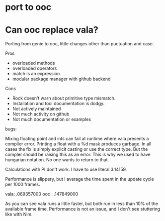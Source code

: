 # port to ooc

# Can ooc replace vala?

Porting from genie to ooc, little changes other than puctuation and case.

Pros 
* overloaded methods
* overloaded operators
* match is an expression
* modular package manager with github backend

Cons
* Rock doesn't warn about primitive type mismatch.
* Installation and tool documentation is dodgy. 
* Not actively maintained
* Not much activity on github
* Not much documentation or examples

bugs:

Mixing floating point and ints can fail at runtime where vala presents a compiler error. 
Printing a float with a %d mask produces garbage. 
In all cases the fix is simply explicit casting or use the correct type. But the compler
should be raising this as an error. This is why we used to have hungarian notation. No one
wants to return to that.

Calculations with PI don't work. I have to use literal 3.14159.


Performance is slippery, but I average the time spent in the update cycle per 1000 frames.

vala:  .089357000
ooc :  .147849000

As you can see vala runs a little faster, but both run in
less than 10% of the available frame time.
Performance is not an issue, and I don't see stuttering like with Nim.



